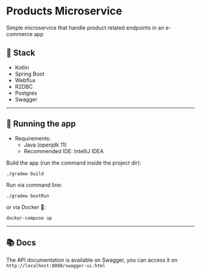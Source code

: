 # Products Microservice

Simple microservice that handle product related endpoints in an e-commerce app

## :toolbox: Stack
- Kotlin
- Spring Boot
- Webflux
- R2DBC
- Postgres
- Swagger

---

## :rocket: Running the app
- Requirements:
  - Java (openjdk 11)
  - Recommended IDE: IntelliJ IDEA

Build the app (run the command inside the project dir):
```shell
./gradew build
```

Run via command line:
```shell
./gradew bootRun
```

or via Docker 🐳:
```shell
docker-compose up
```

---

## :books: Docs
The API documentation is available on Swagger, you can access it on `http://localhost:8080/swagger-ui.html`